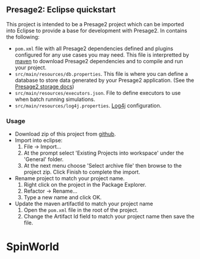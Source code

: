 ## Presage2: Eclipse quickstart

This project is intended to be a Presage2 project which can be imported into Eclipse to provide a base for development with Presage2. In contains the following:

 * `pom.xml` file with all Presage2 dependencies defined and plugins configured for any use cases you may need. This file is interpretted by [maven] to download Presage2 dependencies and to compile and run your project.
 * `src/main/resources/db.properties`. This file is where you can define a database to store data generated by your Presage2 application. (See the [Presage2 storage docs])
 * `src/main/resources/executors.json`. File to define executors to use when batch running simulations.
 * `src/main/resources/log4j.properties`. [Log4j] configuration.

### Usage

 * Download zip of this project from [github].
 * Import into eclipse: 
   1. File -> Import...
   2. At the prompt select 'Existing Projects into workspace' under the 'General' folder.
   3. At the next menu choose 'Select archive file' then browse to the project zip. Click Finish to complete the import.
 * Rename project to match your project name. 
   1. Right click on the project in the Package Explorer.
   2. Refactor -> Rename...
   3. Type a new name and click OK.
 * Update the maven artifactId to match your project name
   1. Open the `pom.xml` file in the root of the project.
   2. Change the Artifact Id field to match your project name then save the file.
 
  [maven]: http://maven.apache.org/
  [Presage2 storage docs]: https://github.com/Presage/Presage2/wiki/Storage
  [Log4j]: http://logging.apache.org/log4j/1.2/
  [github]: https://github.com/Presage/eclipse-quickstart/zipball/master

# SpinWorld
